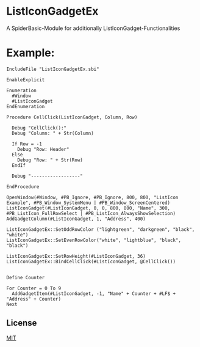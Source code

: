 # ListIconGadgetEx
A SpiderBasic-Module for additionally ListIconGadget-Functionalities

# Example:

```
IncludeFile "ListIconGadgetEx.sbi"

EnableExplicit

Enumeration
  #Window
  #ListIconGadget
EndEnumeration

Procedure CellClick(ListIconGadget, Column, Row)
  
  Debug "CellClick():"
  Debug "Column: " + Str(Column)
  
  If Row = -1
    Debug "Row: Header"
  Else
    Debug "Row: " + Str(Row)
  EndIf
  
  Debug "------------------"
  
EndProcedure

OpenWindow(#Window, #PB_Ignore, #PB_Ignore, 800, 800, "ListIcon Example", #PB_Window_SystemMenu | #PB_Window_ScreenCentered)
ListIconGadget(#ListIconGadget, 0, 0, 800, 800, "Name", 300, #PB_ListIcon_FullRowSelect | #PB_ListIcon_AlwaysShowSelection)
AddGadgetColumn(#ListIconGadget, 1, "Address", 400)

ListIconGadgetEx::SetOddRowColor ("lightgreen", "darkgreen", "black", "white")
ListIconGadgetEx::SetEvenRowColor("white", "lightblue", "black", "black")

ListIconGadgetEx::SetRowHeight(#ListIconGadget, 36)
ListIconGadgetEx::BindCellClick(#ListIconGadget, @CellClick())


Define Counter

For Counter = 0 To 9
  AddGadgetItem(#ListIconGadget, -1, "Name" + Counter + #LF$ + "Address" + Counter)
Next
```

## License

[MIT](https://github.com/spiderbytes/ListIconGadgetEx/blob/master/LICENSE)
